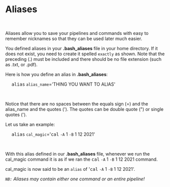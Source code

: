 # **Aliases**

&nbsp;

Aliases allow you to save your pipelines and commands with easy to remember nicknames
so that they can be used later much easier.

You defined aliases in your **.bash_aliases** file in your home directory. If it does not
exist, you need to create it spelled `exactly` as shown. Note that the preceding (.) must
be included and there should be no file extension (such as .txt, or .pdf).

Here is how you define an alias in **.bash_aliases**:

&nbsp;&nbsp;&nbsp;&nbsp; <kbd>alias</kbd> `alias_name`='THING YOU WANT TO ALIAS'

&nbsp;

Notice that there are no spaces between the equals sign (=) and the alias_name and the
quotes ('). The quotes can be double quote (") or single quotes (').

Let us take an example:

&nbsp;&nbsp;&nbsp;&nbsp; <kbd>alias</kbd> `cal_magic`='<kbd>cal</kbd> `-A` 1 `-B` 1 12 2021'

&nbsp;

With this alias defined in our **.bash_aliases** file, whenever we run the cal_magic command it
is as if we ran the <kbd>cal</kbd> `-A` 1 `-B` 1 12 2021 command.

cal_magic is now said to be an `alias` of '<kbd>cal</kbd> `-A` 1 `-B` 1 12 2021'.

*`NB:` Aliases may contain either one command or an entire pipeline!*